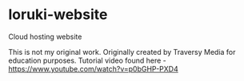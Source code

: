 # loruki-website
Cloud hosting website

This is not my original work.
Originally created by Traversy Media for education purposes.
Tutorial video found here - https://www.youtube.com/watch?v=p0bGHP-PXD4
